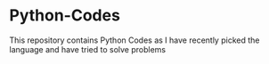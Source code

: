 # Python-Codes
This repository contains Python Codes as I have recently picked the language and have tried to solve problems

